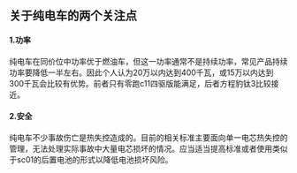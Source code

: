 ## 关于纯电车的两个关注点

#### 1.功率

纯电车在同价位中功率优于燃油车，但这一功率通常不是持续功率，常见产品持续功率要降低一半左右。因此个人认为20万以内达到400千瓦，或15万以内达到300千瓦会比较有优势。前者只有零跑c11四驱版能满足，后者方程豹钛3比较接近。

#### 2.安全

纯电车不少事故伤亡是热失控造成的。目前的相关标准主要面向单一电芯热失控的管理，无法处理实际事故中大量电芯损坏的情况。应当适当提高标准或者使用类似于sc01的后置电池的形式以降低电池损坏风险。